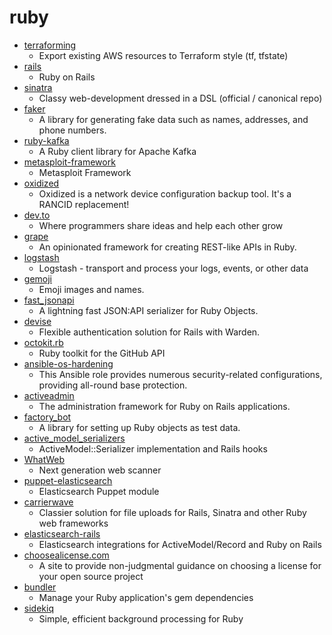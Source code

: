 # ruby
- [terraforming](https://github.com/dtan4/terraforming)
  - Export existing AWS resources to Terraform style (tf, tfstate)
- [rails](https://github.com/rails/rails)
  - Ruby on Rails
- [sinatra](https://github.com/sinatra/sinatra)
  - Classy web-development dressed in a DSL (official / canonical repo)
- [faker](https://github.com/faker-ruby/faker)
  - A library for generating fake data such as names, addresses, and phone numbers.
- [ruby-kafka](https://github.com/zendesk/ruby-kafka)
  - A Ruby client library for Apache Kafka
- [metasploit-framework](https://github.com/rapid7/metasploit-framework)
  - Metasploit Framework
- [oxidized](https://github.com/ytti/oxidized)
  - Oxidized is a network device configuration backup tool. It's a RANCID replacement!
- [dev.to](https://github.com/thepracticaldev/dev.to)
  - Where programmers share ideas and help each other grow
- [grape](https://github.com/ruby-grape/grape)
  - An opinionated framework for creating REST-like APIs in Ruby.
- [logstash](https://github.com/elastic/logstash)
  - Logstash - transport and process your logs, events, or other data
- [gemoji](https://github.com/github/gemoji)
  - Emoji images and names.
- [fast_jsonapi](https://github.com/Netflix/fast_jsonapi)
  - A lightning fast JSON:API serializer for Ruby Objects.
- [devise](https://github.com/heartcombo/devise)
  - Flexible authentication solution for Rails with Warden.
- [octokit.rb](https://github.com/octokit/octokit.rb)
  - Ruby toolkit for the GitHub API
- [ansible-os-hardening](https://github.com/dev-sec/ansible-os-hardening)
  - This Ansible role provides numerous security-related configurations, providing all-round base protection.
- [activeadmin](https://github.com/activeadmin/activeadmin)
  - The administration framework for Ruby on Rails applications.
- [factory_bot](https://github.com/thoughtbot/factory_bot)
  - A library for setting up Ruby objects as test data.
- [active_model_serializers](https://github.com/rails-api/active_model_serializers)
  - ActiveModel::Serializer implementation and Rails hooks
- [WhatWeb](https://github.com/urbanadventurer/WhatWeb)
  - Next generation web scanner
- [puppet-elasticsearch](https://github.com/elastic/puppet-elasticsearch)
  - Elasticsearch Puppet module
- [carrierwave](https://github.com/carrierwaveuploader/carrierwave)
  - Classier solution for file uploads for Rails, Sinatra and other Ruby web frameworks
- [elasticsearch-rails](https://github.com/elastic/elasticsearch-rails)
  - Elasticsearch integrations for ActiveModel/Record and Ruby on Rails
- [choosealicense.com](https://github.com/github/choosealicense.com)
  - A site to provide non-judgmental guidance on choosing a license for your open source project
- [bundler](https://github.com/rubygems/bundler)
  - Manage your Ruby application's gem dependencies
- [sidekiq](https://github.com/mperham/sidekiq)
  - Simple, efficient background processing for Ruby
